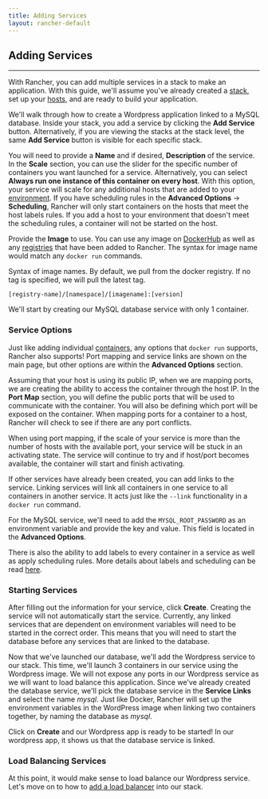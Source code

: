 ```yaml
---
title: Adding Services
layout: rancher-default
---
```


## Adding Services
---

With Rancher, you can add multiple services in a stack to make an application. With this guide, we'll assume you've already created a [stack]({{site.baseurl}}/rancher/rancher-ui/applications/stacks/), set up your [hosts]({{site.baseurl}}/rancher/rancher-ui/infrastructure/hosts/), and are ready to build your application. 

We'll walk through how to create a Wordpress application linked to a MySQL database. Inside your stack, you add a service by clicking the **Add Service** button. Alternatively, if you are viewing the stacks at the stack level, the same **Add Service** button is visible for each specific stack. 

You will need to provide a **Name** and if desired, **Description** of the service. In the **Scale** section, you can use the slider for the specific number of containers you want launched for a service. Alternatively, you can select **Always run one instance of this container on every host**. With this option, your service will scale for any additional hosts that are added to your [environment]({{site.baseurl}}/rancher/configuration/environments/). If you have scheduling rules in the **Advanced Options** -> **Scheduling**, Rancher will only start containers on the hosts that meet the host labels rules. If you add a host to your environment that doesn't meet the scheduling rules, a container will not be started on the host.

Provide the **Image** to use. You can use any image on [DockerHub](https://hub.docker.com/) as well as any [registries]({{site.baseurl}}/rancher/configuration/registries) that have been added to Rancher. The syntax for image name would match any `docker run` commands. 

Syntax of image names. By default, we pull from the docker registry. If no tag is specified, we will pull the latest tag. 

`[registry-name]/[namespace]/[imagename]:[version]`

We'll start by creating our MySQL database service with only 1 container.

### Service Options

Just like adding individual [containers]({{site.baseurl}}/rancher/rancher-ui/infrastructure/containers/), any options that `docker run` supports, Rancher also supports! Port mapping and service links are shown on the main page, but other options are within the **Advanced Options** section. 

Assuming that your host is using its public IP, when we are mapping ports, we are creating the ability to access the container through the host IP. In the **Port Map** section, you will define the public ports that will be used to communicate with the container. You will also be defining which port will be exposed on the container. When mapping ports for a container to a host, Rancher will check to see if there are any port conflicts. 

When using port mapping, if the scale of your service is more than the number of hosts with the available port, your service will be stuck in an activating state. The service will continue to try and if host/port becomes available, the container will start and finish activating.

If other services have already been created, you can add links to the service. Linking services will link all containers in one service to all containers in another service. It acts just like the `--link` functionality in a `docker run` command. 

For the MySQL service, we'll need to add the `MYSQL_ROOT_PASSWORD` as an environment variable and provide the key and value. This field is located in the **Advanced Options**.

There is also the ability to add labels to every container in a service as well as apply scheduling rules. More details about labels and scheduling can be read [here]({{{{site.baseurl}}/rancher/rancher-ui/scheduling/).

### Starting Services

After filling out the information for your service, click **Create**. Creating the service will not automatically start the service. Currently, any linked services that are dependent on environment variables will need to be started in the correct order. This means that you will need to start the database before any services that are linked to the database. <!--This allows you to create multiple services and when your application is ready, you can start all services at once!-->

Now that we've launched our database, we'll add the Wordpress service to our stack. This time, we'll launch 3 containers in our service using the Wordpress image. We will not expose any ports in our Wordpress service as we will want to load balance this application. Since we've already created the database service, we'll pick the database service in the **Service Links** and select the name _mysql_. Just like Docker, Rancher will set up the environment variables in the WordPress image when linking two containers together, by naming the database as _mysql_.

Click on **Create** and our Wordpress app is ready to be started! In our wordpress app, it shows us that the database service is linked. 

<!-- ### Starting Services

There are several ways to start services. You can immediately start it after creating the service by clicking on the **Start** link within the service or even using the **Start** option in the service's dropdown menu. You can also wait until after you have created all your services and start them all at once using the **Start Services** in the dropdown menu of the Stack. -->

### Load Balancing Services

At this point, it would make sense to load balance our Wordpress service. Let's move on to how to [add a load balancer]({{site.baseurl}}/rancher/rancher-ui/applications/stacks/adding-balancers/) into our stack.

